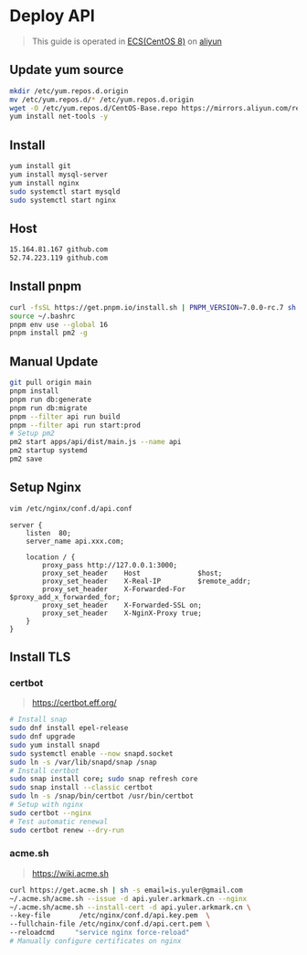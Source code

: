 # Deploy API

> This guide is operated in [ECS(CentOS 8)](https://www.aliyun.com/product/ecs) on [aliyun](https://aliyun.com/)

## Update yum source

```bash
mkdir /etc/yum.repos.d.origin
mv /etc/yum.repos.d/* /etc/yum.repos.d.origin
wget -O /etc/yum.repos.d/CentOS-Base.repo https://mirrors.aliyun.com/repo/Centos-vault-8.5.2111.repo
yum install net-tools -y
```

## Install

```bash
yum install git
yum install mysql-server
yum install nginx
sudo systemctl start mysqld
sudo systemctl start nginx
```

## Host

```bash
15.164.81.167 github.com
52.74.223.119 github.com
```

## Install pnpm

```bash
curl -fsSL https://get.pnpm.io/install.sh | PNPM_VERSION=7.0.0-rc.7 sh -
source ~/.bashrc
pnpm env use --global 16
pnpm install pm2 -g
```

## Manual Update

```bash
git pull origin main
pnpm install
pnpm run db:generate
pnpm run db:migrate
pnpm --filter api run build
pnpm --filter api run start:prod
# Setup pm2
pm2 start apps/api/dist/main.js --name api
pm2 startup systemd
pm2 save
```

## Setup Nginx

```bash
vim /etc/nginx/conf.d/api.conf
```

```nginx
server {
    listen  80;
    server_name api.xxx.com;

    location / {
        proxy_pass http://127.0.0.1:3000;
        proxy_set_header    Host              $host;
        proxy_set_header    X-Real-IP         $remote_addr;
        proxy_set_header    X-Forwarded-For   $proxy_add_x_forwarded_for;
        proxy_set_header    X-Forwarded-SSL on;
        proxy_set_header    X-NginX-Proxy true;
    }
}
```

## Install TLS

### certbot

> https://certbot.eff.org/

```bash
# Install snap
sudo dnf install epel-release
sudo dnf upgrade
sudo yum install snapd
sudo systemctl enable --now snapd.socket
sudo ln -s /var/lib/snapd/snap /snap
# Install certbot
sudo snap install core; sudo snap refresh core
sudo snap install --classic certbot
sudo ln -s /snap/bin/certbot /usr/bin/certbot
# Setup with nginx
sudo certbot --nginx
# Test automatic renewal
sudo certbot renew --dry-run
```

### acme.sh

> https://wiki.acme.sh

```bash
curl https://get.acme.sh | sh -s email=is.yuler@gmail.com
~/.acme.sh/acme.sh --issue -d api.yuler.arkmark.cn --nginx
~/.acme.sh/acme.sh --install-cert -d api.yuler.arkmark.cn \
--key-file       /etc/nginx/conf.d/api.key.pem  \
--fullchain-file /etc/nginx/conf.d/api.cert.pem \
--reloadcmd     "service nginx force-reload"
# Manually configure certificates on nginx
```
